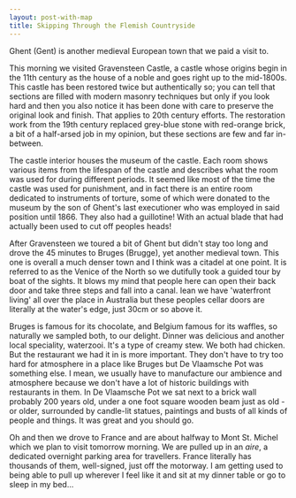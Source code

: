 ```yaml
---
layout: post-with-map
title: Skipping Through the Flemish Countryside
---
```


Ghent (Gent) is another medieval European town that we paid a visit to.

This morning we visited Gravensteen Castle, a castle whose origins begin in the 11th century as the house of a noble and goes right up to the mid-1800s. This castle has been restored twice but authentically so; you can tell that sections are filled with modern masonry techniques but only if you look hard and then you also notice it has been done with care to preserve the original look and finish. That applies to 20th century efforts. The restoration work from the 19th century replaced grey-blue stone with red-orange brick, a bit of a half-arsed job in my opinion, but these sections are few and far in-between.

The castle interior houses the museum of the castle. Each room shows various items from the lifespan of the castle and describes what the room was used for during different periods. It seemed like most of the time the castle was used for punishment, and in fact there is an entire room dedicated to instruments of torture, some of which were donated to the museum by the son of Ghent's last executioner who was employed in said position until 1866. They also had a guillotine! With an actual blade that had actually been used to cut off peoples heads!

After Gravensteen we toured a bit of Ghent but didn't stay too long and drove the 45 minutes to Bruges (Brugge), yet another medieval town. This one is overall a much denser town and I think was a citadel at one point. It is referred to as the Venice of the North so we dutifully took a guided tour by boat of the sights. It blows my mind that people here can open their back door and take three steps and fall into a canal. Iean we have 'waterfront living' all over the place in Australia but these peoples cellar doors are literally at the water's edge, just 30cm or so above it.

Bruges is famous for its chocolate, and Belgium famous for its waffles, so naturally we sampled both, to our delight. Dinner was delicious and another local speciality, waterzooi. It's a type of creamy stew. We both had chicken. But the restaurant we had it in is more important. They don't have to try too hard for atmosphere in a place like Bruges but De Vlaamsche Pot was something else. I mean, we usually have to manufacture our ambience and atmosphere because we don't have a lot of historic buildings with restaurants in them. In De Vlaamsche Pot we sat next to a brick wall probably 200 years old, under a one foot square wooden beam just as old - or older, surrounded by candle-lit statues, paintings and busts of all kinds of people and things. It was great and you should go.

Oh and then we drove to France and are about halfway to Mont St. Michel which we plan to visit tomorrow morning. We are pulled up in an <em>aire</em>, a dedicated overnight parking area for travellers. France literally has thousands of them, well-signed, just off the motorway. I am getting used to being able to pull up wherever I feel like it and sit at my dinner table or go to sleep in my bed...